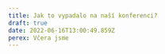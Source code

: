 ```yaml
---
title: Jak to vypadalo na naší konferenci?
draft: true
date: 2022-06-16T13:00:49.859Z
perex: Včera jsme
---
```

